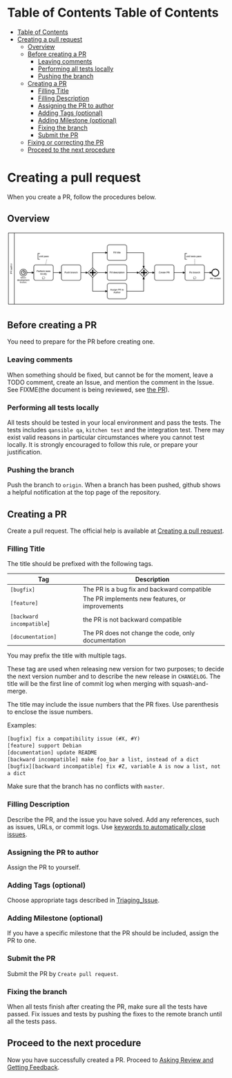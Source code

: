 Table of Contents
Table of Contents
=================

  * [Table of Contents](#table-of-contents)
  * [Creating a pull request](#creating-a-pull-request)
    * [Overview](#overview)
    * [Before creating a PR](#before-creating-a-pr)
      * [Leaving comments](#leaving-comments)
      * [Performing all tests locally](#performing-all-tests-locally)
      * [Pushing the branch](#pushing-the-branch)
    * [Creating a PR](#creating-a-pr)
      * [Filling Title](#filling-title)
      * [Filling Description](#filling-description)
      * [Assigning the PR to author](#assigning-the-pr-to-author)
      * [Adding Tags (optional)](#adding-tags-optional)
      * [Adding Milestone (optional)](#adding-milestone-optional)
      * [Fixing the branch](#fixing-the-branch)
      * [Submit the PR](#submit-the-pr)
    * [Fixing or correcting the PR](#fixing-or-correcting-the-pr)
    * [Proceed to the next procedure](#proceed-to-the-next-procedure)

# Creating a pull request

When you create a PR, follow the procedures below.

## Overview

![Creating Pull Request](images/Creating_Pull_Request.png)

## Before creating a PR

You need to prepare for the PR before creating one.

### Leaving comments

When something should be fixed, but cannot be for the moment, leave a TODO
comment, create an Issue, and mention the comment in the Issue. See FIXME(the
document is being reviewed, see [the PR](https://github.com/reallyenglish/ansible-role-example/pull/108)).

###  Performing all tests locally

All tests should be tested in your local environment and pass the tests. The
tests includes `qansible qa`, `kitchen test` and the integration test. There
may exist valid reasons in particular circumstances where you cannot test
locally. It is strongly encouraged to follow this rule, or prepare your
justification.

### Pushing the branch

Push the branch to `origin`. When a branch has been pushed, github shows a
helpful notification at the top page of the repository.

## Creating a PR

Create a pull request. The official help is
available at [Creating a pull request](https://help.github.com/articles/creating-a-pull-request/).

### Filling Title

The title should be prefixed with the following tags.

| Tag | Description |
|-----|-------------|
| `[bugfix]` | The PR is a bug fix and backward compatible |
| `[feature]` | The PR implements new features, or improvements |
| `[backward incompatible`] | the PR is not backward compatible |
| `[documentation]` | The PR does not change the code, only documentation |

You may prefix the title with multiple tags.

These tag are used when releasing new version for two purposes; to decide the
next version number and to describe the new release in `CHANGELOG`. The title
will be the first line of commit log when merging with squash-and-merge.

The title may include the issue numbers that the PR fixes. Use parenthesis to
enclose the issue numbers.

Examples:

```
[bugfix] fix a compatibility issue (#X, #Y)
[feature] support Debian
[documentation] update README
[backward incompatible] make foo_bar a list, instead of a dict
[bugfix][backward incompatible] fix #Z, variable A is now a list, not a dict
```

Make sure that the branch has no conflicts with `master`.

### Filling Description

Describe the PR, and the issue you have solved. Add any references, such as issues, URLs, or commit logs. Use
[keywords to automatically close issues](https://help.github.com/articles/closing-issues-via-commit-messages/).

### Assigning the PR to author

Assign the PR to yourself.

### Adding Tags (optional)

Choose appropriate tags described in [Triaging_Issue](../Triaging_Issue).

### Adding Milestone (optional)

If you have a specific milestone that the PR should be included, assign the PR
to one.

### Submit the PR

Submit the PR by `Create pull request`.

### Fixing the branch

When all tests finish after creating the PR, make sure all the tests have
passed. Fix issues and tests by pushing the fixes to the remote branch until
all the tests pass.

## Proceed to the next procedure

Now you have successfully created a PR. Proceed to
[Asking Review and Getting Feedback](../Asking_Review_and_Getting_Feedback).
